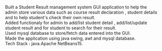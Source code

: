 Built a Student Result management system GUI application to help the admin store various data such as course result declaration , student details and to help student's check their own result.                                                                                                                                                   
Added functionaly for admin to add/list student detail , add/list/update student result and for student to search for their result.                                       
Used mysql database to store/fetch data entered into the GUI.                                                                                                                  
Made the application using java swing, awt and mysql database.                                                                                                                                                    
Tech Stack : java.Apache NetBeans15.                                                                                                                                     
